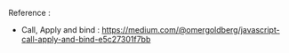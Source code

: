 Reference :

- Call, Apply and bind :
  https://medium.com/@omergoldberg/javascript-call-apply-and-bind-e5c27301f7bb
